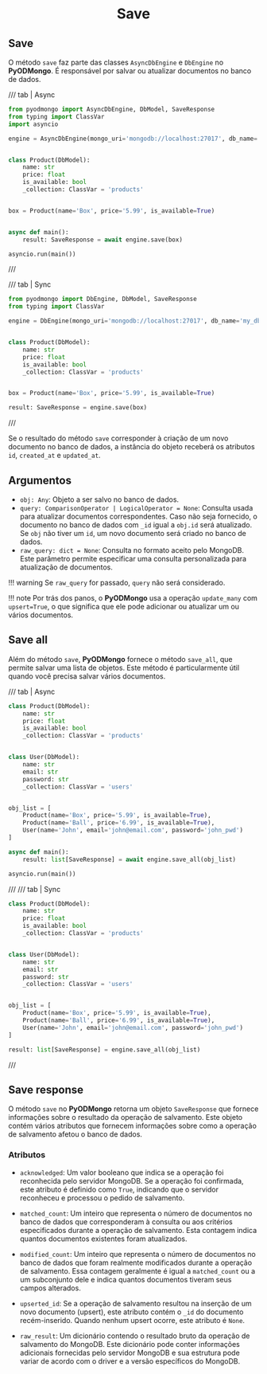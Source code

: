 # <center>Save</center>

## Save

O método `save` faz parte das classes `AsyncDbEngine` e `DbEngine` no **PyODMongo**. É responsável por salvar ou atualizar documentos no banco de dados.

/// tab | Async
```python hl_lines="19"
from pyodmongo import AsyncDbEngine, DbModel, SaveResponse
from typing import ClassVar
import asyncio

engine = AsyncDbEngine(mongo_uri='mongodb://localhost:27017', db_name='my_db')


class Product(DbModel):
    name: str
    price: float
    is_available: bool
    _collection: ClassVar = 'products'


box = Product(name='Box', price='5.99', is_available=True)


async def main():
    result: SaveResponse = await engine.save(box)

asyncio.run(main())
```
///

/// tab | Sync
```python hl_lines="16"
from pyodmongo import DbEngine, DbModel, SaveResponse
from typing import ClassVar

engine = DbEngine(mongo_uri='mongodb://localhost:27017', db_name='my_db')


class Product(DbModel):
    name: str
    price: float
    is_available: bool
    _collection: ClassVar = 'products'


box = Product(name='Box', price='5.99', is_available=True)

result: SaveResponse = engine.save(box)
```
///

Se o resultado do método `save` corresponder à criação de um novo documento no banco de dados, a instância do objeto receberá os atributos `id`, `created_at` e `updated_at`.

## Argumentos

- `obj: Any`: Objeto a ser salvo no banco de dados.
- `query: ComparisonOperator | LogicalOperator = None`: Consulta usada para atualizar documentos correspondentes. Caso não seja fornecido, o documento no banco de dados com `_id` igual a `obj.id` será atualizado. Se `obj` não tiver um `id`, um novo documento será criado no banco de dados.
- `raw_query: dict = None`: Consulta no formato aceito pelo MongoDB. Este parâmetro permite especificar uma consulta personalizada para atualização de documentos.

!!! warning
    Se `raw_query` for passado, `query` não será considerado.

!!! note
    Por trás dos panos, o **PyODMongo** usa a operação `update_many` com `upsert=True`, o que significa que ele pode adicionar ou atualizar um ou vários documentos.


## Save all

Além do método `save`, **PyODMongo** fornece o método `save_all`, que permite salvar uma lista de objetos. Este método é particularmente útil quando você precisa salvar vários documentos.

/// tab | Async
```python hl_lines="22"
class Product(DbModel):
    name: str
    price: float
    is_available: bool
    _collection: ClassVar = 'products'


class User(DbModel):
    name: str
    email: str
    password: str
    _collection: ClassVar = 'users'


obj_list = [
    Product(name='Box', price='5.99', is_available=True),
    Product(name='Ball', price='6.99', is_available=True),
    User(name='John', email='john@email.com', password='john_pwd')
]

async def main():
    result: list[SaveResponse] = await engine.save_all(obj_list)

asyncio.run(main())
```
///
/// tab | Sync
```python hl_lines="21"
class Product(DbModel):
    name: str
    price: float
    is_available: bool
    _collection: ClassVar = 'products'


class User(DbModel):
    name: str
    email: str
    password: str
    _collection: ClassVar = 'users'


obj_list = [
    Product(name='Box', price='5.99', is_available=True),
    Product(name='Ball', price='6.99', is_available=True),
    User(name='John', email='john@email.com', password='john_pwd')
]

result: list[SaveResponse] = engine.save_all(obj_list)
```
///

## Save response

O método `save` no **PyODMongo** retorna um objeto `SaveResponse` que fornece informações sobre o resultado da operação de salvamento. Este objeto contém vários atributos que fornecem informações sobre como a operação de salvamento afetou o banco de dados.

### Atributos

- `acknowledged`: Um valor booleano que indica se a operação foi reconhecida pelo servidor MongoDB. Se a operação foi confirmada, este atributo é definido como `True`, indicando que o servidor reconheceu e processou o pedido de salvamento.

- `matched_count`: Um inteiro que representa o número de documentos no banco de dados que corresponderam à consulta ou aos critérios especificados durante a operação de salvamento. Esta contagem indica quantos documentos existentes foram atualizados.

- `modified_count`: Um inteiro que representa o número de documentos no banco de dados que foram realmente modificados durante a operação de salvamento. Essa contagem geralmente é igual a `matched_count` ou a um subconjunto dele e indica quantos documentos tiveram seus campos alterados.

- `upserted_id`: Se a operação de salvamento resultou na inserção de um novo documento (upsert), este atributo contém o `_id` do documento recém-inserido. Quando nenhum upsert ocorre, este atributo é `None`.

- `raw_result`: Um dicionário contendo o resultado bruto da operação de salvamento do MongoDB. Este dicionário pode conter informações adicionais fornecidas pelo servidor MongoDB e sua estrutura pode variar de acordo com o driver e a versão específicos do MongoDB.